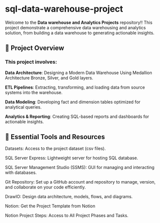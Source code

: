 # sql-data-warehouse-project

Welcome to the **Data warehouse and Analytics Projects** repository!!
This project demonstrate a comprehensive data warehousing and analytics solution, from building a data warehouse to generating actionable insights.

## 📖 Project Overview
### This project involves:
**Data Architecture**: Designing a Modern Data Warehouse Using Medallion Architecture Bronze, Silver, and Gold layers.

**ETL Pipelines**: Extracting, transforming, and loading data from source systems into the warehouse.

**Data Modeling**: Developing fact and dimension tables optimized for analytical queries.

**Analytics & Reporting**: Creating SQL-based reports and dashboards for actionable insights.

## 🧰 Essential Tools and Resources
Datasets: Access to the project dataset (csv files).

SQL Server Express: Lightweight server for hosting SQL database.

SQL Server Management Studio (SSMS): GUI for managing and interacting with databases.

Git Repository: Set up a GitHub account and repository to manage, version, and collaborate on your code efficiently.

DrawIO: Design data architecture, models, flows, and diagrams.

Notion: Get the Project Template from Notion

Notion Project Steps: Access to All Project Phases and Tasks.
